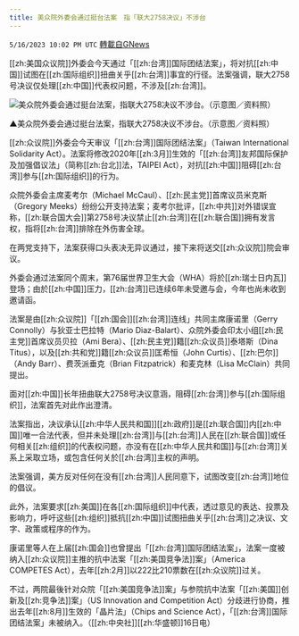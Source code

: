 ```yaml
---
title: 美众院外委会通过挺台法案　指「联大2758决议」不涉台
---
```

`5/16/2023 10:02 PM UTC` [轉載自GNews](https://gnews.org/articles/1306013)


[[zh:美国众议院]]外委会今天通过「[[zh:台湾]]国际团结法案」，将对抗[[zh:中国]]试图在[[zh:国际组织]]扭曲关乎[[zh:台湾]]事宜的行径。法案强调，联大2758号决议仅处理[[zh:中国]]代表权问题，不涉及[[zh:台湾]]。

![美众院外委会通过挺台法案，指联大2758决议不涉台。（示意图／资料照）](https://attach.setn.com/newsimages/2019/11/04/2222789-PH.jpg "美众院外委会通过挺台法案，指联大2758决议不涉台。（示意图／资料照）")

▲美众院外委会通过挺台法案，指联大2758决议不涉台。（示意图／资料照）

[[zh:众议院]]外委会今天审议「[[zh:台湾]]国际团结法案」（Taiwan International Solidarity Act）。法案将修改2020年[[zh:3月]]生效的「[[zh:台湾]]友邦国际保护及加强倡议法」（简称[[zh:台北]]法，TAIPEI Act），对抗[[zh:中国]]阻碍[[zh:台湾]]参与[[zh:国际组织]]的行为。

众院外委会主席麦考尔（Michael McCaul）、[[zh:民主党]]首席议员米克斯（Gregory Meeks）纷纷公开支持法案；麦考尔批评，[[zh:中共]]对外错误宣称，[[zh:联合国大会]]第2758号决议禁止[[zh:台湾]]在[[zh:联合国]]拥有发言权，指将[[zh:台湾]]排除在外伤害全球。

在两党支持下，法案获得口头表决无异议通过，接下来将送交[[zh:众议院]]院会审议。

外委会通过法案同个周末，第76届世界卫生大会（WHA）将於[[zh:瑞士日内瓦]]登场；由於[[zh:中国]]压力，[[zh:台湾]]已连续6年未受邀与会，今年也尚未收到邀请函。

法案是由[[zh:众议院]]「[[zh:国会]][[zh:台湾]]连线」共同主席康诺里（Gerry Connolly）与狄亚士巴拉特（Mario Diaz-Balart）、众院外委会印太小组[[zh:民主党]]首席议员贝拉（Ami Bera）、[[zh:民主党]]籍[[zh:众议员]]泰塔斯（Dina Titus），以及[[zh:共和党]]籍[[zh:众议员]]匡希恒（John Curtis）、[[zh:巴尔]]（Andy Barr）、费茨派垂克（Brian Fitzpatrick）和麦克林（Lisa McClain）共同提出。

面对[[zh:中国]]长年扭曲联大2758号决议意涵，阻碍[[zh:台湾]]参与[[zh:国际组织]]，法案首先对此作出澄清。

法案指出，决议承认[[zh:中华人民共和国]][[zh:政府]]是[[zh:联合国]]内[[zh:中国]]唯一合法代表，但并未处理[[zh:台湾]]与[[zh:台湾]]人民在[[zh:联合国]]或任何相关[[zh:组织]]的代表权问题，亦没有在[[zh:中华人民共和国]]与[[zh:台湾]]关系上采取立场，或包含任何关於[[zh:台湾]]主权的声明。

法案强调，美方反对任何在没有[[zh:台湾]]人民同意下，试图改变[[zh:台湾]]地位的倡议。

此外，法案要求[[zh:美国]]在各[[zh:国际组织]]中代表，透过意见的表达、投票及影响力，呼吁这些[[zh:组织]]抵抗[[zh:中国]]试图扭曲关乎[[zh:台湾]]之决议、文字、政策或程序的作为。

康诺里等人在上届[[zh:国会]]也曾提出「[[zh:台湾]]国际团结法案」，法案一度被纳入[[zh:众议院]]主推的抗中法案「[[zh:美国竞争法]]案」（America COMPETES Act），去年[[zh:2月]]以222比210票数在[[zh:众议院]]过关。

不过，两院最後针对众院「[[zh:美国竞争法]]案」与参院抗中法案「[[zh:美国]]创新及[[zh:竞争法]]案」（US Innovation and Competition Act）分歧进行协商，推出去年[[zh:8月]]生效的「晶片法」（Chips and Science Act），「[[zh:台湾]]国际团结法案」未被纳入。（[[zh:中央社]][[zh:华盛顿]]16日电）

